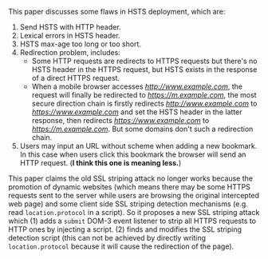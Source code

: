 This paper discusses some flaws in HSTS deployment, which are:

1. Send HSTS with HTTP header.
2. Lexical errors in HSTS header.
3. HSTS max-age too long or too short.
4. Redirection problem, includes:
   	- Some HTTP requests are redirects to HTTPS requests but there's no HSTS header in the HTTPS request, but HSTS exists in the response of a direct HTTPS request.
    - When a mobile browser accesses *http://www.example.com*, the request will finally be redirected to *https://m.example.com*, the most secure direction chain is firstly redirects *http://www.example.com* to *https://www.example.com* and set the HSTS header in the latter response, then redirects *https://www.example.com* to *https://m.example.com*. But some domains don't such a redirection chain.
5. Users may input an URL without scheme when adding a new bookmark. In this case when users click this bookmark the browser will send an HTTP request. (**I think this one is meaning less.**)

This paper claims the old SSL striping attack no longer works because the promotion of dynamic websites (which means there may be some HTTPS requests sent to the server while users are browsing the original intercepted web page) and some client side SSL striping detection mechanisms (e.g. read `location.protocol` in a script). So it proposes a new SSL striping attack which (1) adds a `submit` DOM-3 event listener to strip all HTTPS requests to HTTP ones by injecting a script. (2) finds and modifies the SSL striping detection script (this can not be achieved by directly writing `location.protocol` because it will cause the redirection of the page).